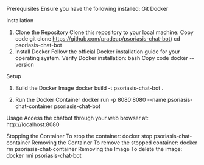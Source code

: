 Prerequisites
Ensure you have the following installed:
  Git
  Docker

  
Installation
  1. Clone the Repository
    Clone this repository to your local machine:
    Copy code
    git clone [https://github.com/pradeap/psoriasis-chat-bot)](https://github.com/pradeap/psoriasis-chat-bot.git)
    cd psoriasis-chat-bot
  2. Install Docker
    Follow the official Docker installation guide for your operating system.
    Verify Docker installation:
    bash
    Copy code
    docker --version

Setup
1. Build the Docker Image
  docker build -t psoriasis-chat-bot .

2. Run the Docker Container
   docker run -p 8080:8080 --name psoriasis-chat-container psoriasis-chat-bot

Usage
  Access the chatbot through your web browser at:
   http://localhost:8080

Stopping the Container
  To stop the container:
    docker stop psoriasis-chat-container
Removing the Container
  To remove the stopped container:
    docker rm psoriasis-chat-container
Removing the Image
  To delete the image:
    docker rmi psoriasis-chat-bot
